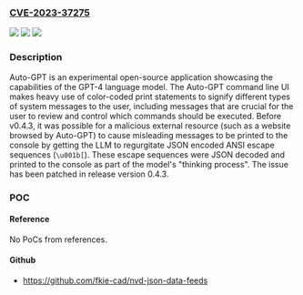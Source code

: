 ### [CVE-2023-37275](https://cve.mitre.org/cgi-bin/cvename.cgi?name=CVE-2023-37275)
![](https://img.shields.io/static/v1?label=Product&message=Auto-GPT&color=blue)
![](https://img.shields.io/static/v1?label=Version&message=%3D%20%3C%200.4.3%20&color=brighgreen)
![](https://img.shields.io/static/v1?label=Vulnerability&message=CWE-117%3A%20Improper%20Output%20Neutralization%20for%20Logs&color=brighgreen)

### Description

Auto-GPT is an experimental open-source application showcasing the capabilities of the GPT-4 language model. The Auto-GPT command line UI makes heavy use of color-coded print statements to signify different types of system messages to the user, including messages that are crucial for the user to review and control which commands should be executed. Before v0.4.3, it was possible for a malicious external resource (such as a website browsed by Auto-GPT) to cause misleading messages to be printed to the console by getting the LLM to regurgitate JSON encoded ANSI escape sequences (`\u001b[`). These escape sequences were JSON decoded and printed to the console as part of the model's "thinking process". The issue has been patched in release version 0.4.3.

### POC

#### Reference
No PoCs from references.

#### Github
- https://github.com/fkie-cad/nvd-json-data-feeds


